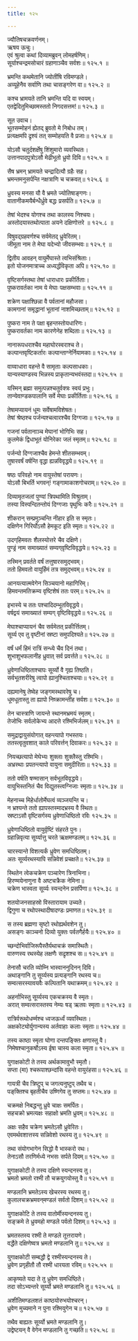 ```yaml
---
title: १२५

---
```

ज्यौतिषचक्रवर्णनम्।  
ऋषय ऊचुः।  
एवं श्रुत्वा कथां दिव्यामब्रुवन् लोमहर्षणिम्।  
सूर्याश्चन्द्रमसोचारं ग्रहाणाञ्चैव सर्वशः॥ १२५.१ ॥  
  
भ्रमन्ति कथमेतानि ज्योतींषि रविमण्डले।  
अव्यूहेनैव सर्वाणि तथा चासङ्गरेण वा॥ १२५.२ ॥  
  
कश्च भ्रामयते तानि भ्रमन्ति यदि वा स्वयम्।  
एतद्वेदितुमिच्छामस्ततो निगदसत्तम!॥ १२५.३ ॥  
  
सूत उवाच।  
भूतसम्मोहनं ह्येतद्‌ ब्रुवतो मे निबोध तम्।  
प्रत्यक्षमपि द्रृश्यं तत् सम्मोहयति वै प्रजाः॥ १२५.४ ॥  
  
योऽसौ चतुर्दशर्क्षेषु शिंशुमारो व्यवस्थितः।  
उत्तानपादपुत्रोऽसौ मेढीभूतो ध्रुवो दिवि॥ १२५.५ ॥  
  
सैष भ्रमन् भ्रामयते चन्द्रादित्यौ ग्रहैः सह।  
भ्रमन्तमनुसर्पन्ति नक्षत्राणि च चक्रवत्॥ १२५.६ ॥  
  
ध्रुवस्य मनसा यौ वै भ्रमते ज्योतिषाङ्गणः।  
वातानीकमयैर्बन्धैर्ध्रुवे बद्धः प्रसर्पति॥ १२५.७ ॥  
  
तेषां भेदश्च योगश्च तथा कालस्य निश्चयः।  
अस्तोदयास्तथोत्पाता अयने दक्षिणोत्तरे ॥ १२५.८ ॥  
  
विषुवद्‌ग्रहवर्णश्च सर्वमेतद्‌ ध्रुवेरितम्।  
जीमूता नाम ते मेघा यदेभ्यो जीवसम्भवः॥ १२५.९ ॥  
  
द्वितीय आवहन् वायुर्मेघास्ते त्वभिसंश्रिताः।  
इतो योजनमात्राच्च अध्यर्द्धविकृता अपि॥ १२५.१० ॥  
  
वृष्टिसर्गस्तथा तेषां धाराधारः प्रकीर्तिताः।  
पुष्करावर्तका नाम ये मेघाः पक्षसम्भवाः॥ १२५.११ ॥  
  
शक्रेण पक्षाश्छिन्ना वै पर्वतानां महौजसा।  
कामगानां समृद्धानां भूतानां नाशमिच्छताम्॥ १२५.१२ ॥  
  
पुष्करा नाम ते पक्षा बृहन्तस्तोयधारिणः।  
पुष्करावर्तका नाम कारणेनेह शब्दिताः॥ १२५.१३ ॥  
  
नानारूपधराश्चैव महाघोरस्वराश्च ते।  
कल्पान्तवृष्टिकर्तारः कल्पान्ताग्नेर्नियामकाः॥ १२५.१४ ॥  
  
वाय्वाधारा वहन्ते वै सामृताः कल्पसाधकाः।  
यान्यस्याण्डस्य भिन्नस्य प्राकृतान्यभवंस्तदा॥ १२५.१५ ॥  
  
यस्मिन् ब्रह्मा समुत्पन्नश्चतुर्वक्त्रः स्वयं प्रभुः।  
तान्येवाण्डकपालानि सर्वे मेघाः प्रकीर्तिताः॥ १२५.१६ ॥  
  
तेषामप्यायनं धूमः सर्वेषामविशेषतः।  
तेषां श्रेष्ठश्च पर्जन्यश्चत्वारश्चैव दिग्गजाः॥ १२५.१७ ॥  
  
गजनां पर्वतानाञ्च मेघानां भोगिभिः सह।  
कुलमेकं द्विधाभूतं योनिरेका जलं स्मृतम्॥ १२५.१८ ॥  
  
पर्जन्यो दिग्गजाश्चैव हेमन्ते शीतसम्भवम्।  
तुषारवर्षं वर्षन्ति वृद्धा ह्यन्नविवृद्धये॥ १२५.१९ ॥  
  
षष्ठः परिवहो नाम वायुस्तेषां परायणः।  
योऽसौ बिभर्ति भगवन्! गङ्गामाकाशगोचराम्॥ १२५.२० ॥  
  
दिव्यामृतजलां पुण्यां त्रिपथामिति विश्रुताम्।  
तस्या विस्पन्दितन्तोयं दिग्गजाः पृथुभिः करैः॥ १२५.२१ ॥  
  
शीकरान् सम्प्रमुञ्चन्ति नीहार इति स स्मृतः।  
दक्षिणेन गिरिर्योऽसौ हेमकूट इति स्मृतः॥ १२५.२२ ॥  
  
उदग्‌हिमवतः शैलस्योत्तरे चैव दक्षिणे।  
पुण्ड्रं नाम समाख्यातं सम्यग्‌वृष्टिविवृद्धये॥ १२५.२३ ॥  
  
तस्मिन् प्रवर्तते वर्षं तत्तुषारसमुद्भवम्।  
ततो हिमवतो वायुर्हिमं तत्र समुद्भवम्॥ १२५.२४ ॥  
  
आनयत्यात्मवेगेन सिञ्चयानो महागिरिम्।  
हिमवन्तमतिक्रम्य वृष्टिशेषं ततः परम्॥ १२५.२५ ॥  
  
इभास्ये च ततः पश्चादिदम्भूतविवृद्धये।  
वर्षद्वयं समाख्यातं सम्यग् वृष्टिविवृद्धये॥ १२५.२६ ॥  
  
मेघाश्चाप्यायनं चैव सर्वमेतत् प्रकीर्त्तितम्।  
सूर्य्य एव तु वृष्टीनां स्रष्टा समुपदिश्यते॥ १२५.२७ ॥  
  
वर्षं धर्मं हिमं रात्रिं सन्ध्ये चैव दिनं तथा।  
शुभाशुभफलानीह ध्रुवात् सर्व प्रवर्त्तते॥ १२५.२८ ॥  
  
ध्रुवेणाधिष्ठिताश्चापः सूर्य्यो वै गृह्य तिष्ठति।  
सर्वभूतशरीरेषु त्वापो ह्यानुश्चिताश्चयाः॥ १२५.२९ ॥  
  
दह्यमानेषु तेष्वेह जङ्गमस्थावरेषु च।  
धूमधूतास्तु ता ह्यापो निष्क्रामन्तीह सर्वशः॥ १२५.३० ॥  
  
तेन चास्त्राणि जायन्ते स्थानमभ्रमयं स्मृतम्।  
तेजोभिः सर्वलोकेभ्य आदत्ते रश्मिभिर्जलम्॥ १२५.३१ ॥  
  
समुद्राद्वायुसंयोगात् वहन्त्यापो गभस्तयः।  
ततस्त्वृतुवशात् काले परिवर्त्तन् दिवाकरः॥ १२५.३२ ॥  
  
नियच्छत्यापो मेघेभ्यः शुक्लाः शुक्लैस्तु रश्मिभिः।  
अभ्रस्थाः प्रपतन्त्यापो वायुना समुदीरिताः॥ १२५.३३ ॥  
  
ततो वर्षति षण्मासान् सर्वभूतविवृद्धये।  
वायुभिस्तनितं चैव विद्युतस्त्वग्निजाः स्मृताः॥ १२५.३४ ॥  
  
मेहनाच्च मिहेर्धातोर्मेघत्वं व्यञ्जयन्ति च।  
न भ्रश्यन्ते ततो ह्यापस्तस्मादभ्रस्य वै स्थितः॥  
स्रष्टाऽसौ वृष्टिसर्गस्य ध्रुवेणाधिष्ठितो रविः १२५.३५ ॥  
  
ध्रुवेणाधिष्ठितो वायुर्वृष्टिं संहरते पुनः।  
ग्रहान्निवृत्या सूर्य्यात्तु चरते ऋक्षमण्डलम्॥ १२५.३६ ॥  
  
चारस्यान्ते विशत्यर्कं ध्रुवेण समधिष्ठितम्।  
अतः सूर्य्यरथस्यापि सन्निवेशं प्रचक्षते॥ १२५.३७ ॥  
  
स्थितेन त्वेकचक्रेण पञ्चारेण त्रिनाभिना।  
हिरण्मयेनाणुना वै अष्टचक्रैक नेमिना॥  
चक्रेण भास्वता सूर्य्यः स्यन्दनेन प्रसर्पिणा॥ १२५.३८ ॥  
  
शतयोजनसाहस्रो विस्तारायाम उच्यते।  
द्विगुणा च रथोपस्थादीषादण्डः प्रमाणत॥ १२५.३९ ॥  
  
स तस्य ब्रह्मणा सृष्टो रथोह्यर्थवशेन तु।  
असङ्गः काञ्चनो दिव्यो युक्तः पर्वतगैर्हयैः॥ १२५.४० ॥  
  
च्छन्दोभिर्वाजिरूपैस्तैर्यथाचक्रं समास्थितैः।  
वारुणस्य रथस्येह लक्षणैः सद्रृशश्च सः॥ १२५.४१ ॥  
  
तेनासौ चरति व्योम्नि भास्वाननुदिनन् दिवि।  
अथाङ्गानि तु सूर्य्यस्य प्रत्यङ्गानि रथस्य च॥  
सम्वत्सरस्यावयवैः कल्पितानि यथाक्रमम्॥ १२५.४२ ॥  
  
अहर्नाभिस्तु सूर्य्यस्य एकचक्रस्य वै स्मृतः।  
अरात् सम्वत्सरास्तस्य नेम्यः षड् ऋतवः स्मृताः॥ १२५.४३ ॥  
  
रात्रिर्वरूथोधर्म्मश्च ध्वजऊर्ध्वं व्यवस्थितः।  
अक्षकोट्योर्युगान्यस्य अर्तवाहाः कलाः स्मृताः॥ १२५.४४ ॥  
  
तस्य काष्ठा स्मृता घोणा दन्तपङ्क्तिः क्षणास्तु वै।  
निमेषश्चानुकर्षोऽस्य ईषा चास्य कला स्मृता॥ १२५.४५ ॥  
  
युगाक्षकोटी ते तस्य अर्थकामावुभौ स्मृतौ।  
सप्ता (मा) श्चरूपाश्छन्दांसि वहन्ते वायुरंहसा॥ १२५.४६ ॥  
  
गायत्री चैव त्रिष्टुप् च जगत्यनुष्टुप् तथैव च।  
पङ्‌क्तिश्च बृहतीचैव उष्णिगेव तु सप्तमः॥ १२५.४७ ॥  
  
चक्रमक्षे निबद्धन्तु ध्रुवे चाक्षः समर्पितः।  
सहचक्रो भ्रमत्यक्षः सहाक्षो भ्रमति ध्रुवम्॥ १२५.४८ ॥  
  
अक्षः सहैव चक्रेण भ्रमतेऽसौ ध्रुवेरितः।  
एवमर्थवशात्तस्य सन्निवेशो रथस्य तु॥ १२५.४९ ॥  
  
तथा संयोगभागेन सिद्धो वै भास्करो रथः।  
तेनाऽसौ तरणिर्मध्ये नभसः सर्पते दिवम्॥ १२५.५० ॥  
  
युगाक्षकोटी ते तस्य दक्षिणे स्यन्दनस्य तु।  
भ्रमतो भ्रमतो रश्मी तौ चक्रयुगयोस्तु वै॥ १२५.५१ ॥  
  
मण्डलानि भ्रमतेऽस्य खेचरस्य रथस्य तु।  
कुलालचक्रभ्रमवन्‌मण्डलं सर्वतो दिशम्॥ १२५.५२ ॥  
  
युगाक्षकोटि ते तस्य वातोर्मीस्यन्दनस्य तु।  
सङ्क्रमे ते ध्रुवमहो मण्डले पर्वतो दिशम्॥ १२५.५३ ॥  
  
भ्रमतस्तस्य रश्मी ते मण्डले तूत्तरायणे।  
वर्द्धेते दक्षिणेष्वत्र भ्रमतो मण्डलानि तु॥ १२५.५४ ॥  
  
युगाक्षकोटी सम्बद्धौ द्वे रश्मीस्यन्दनस्य ते।  
ध्रुवेण प्रगृहीतौ तौ रश्मी धारयता रविम्॥ १२५.५५ ॥  
  
आकृष्यते यदा ते तु ध्रुवेण समधिष्ठिते।  
तदा सोऽभ्यन्तरे सूर्य्यो भ्रमते मण्डलानि तु॥ १२५.५६ ॥  
  
अशीतिमण्डलशतं काष्ठयोरुभयोश्चरन्।  
ध्रुवेण मुच्यमाने न पुना रश्मियुगेन च॥ १२५.५७ ॥  
  
तथैव बाह्यतः सूर्य्यो भ्रमते मण्डलानि तु।  
उद्वेष्टयन् वै वेगेन मण्डलानि तु गच्छति॥ १२५.५८ ॥